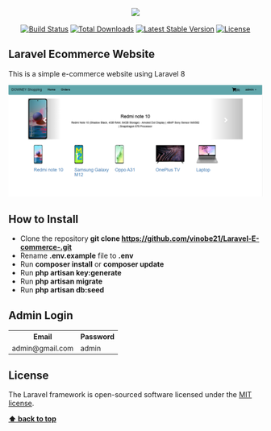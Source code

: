 <p align="center"><a href="https://laravel.com" target="_blank"><img src="https://raw.githubusercontent.com/laravel/art/master/logo-lockup/5%20SVG/2%20CMYK/1%20Full%20Color/laravel-logolockup-cmyk-red.svg" width="400"></a></p>

<p align="center">
<a href="https://travis-ci.org/laravel/framework"><img src="https://travis-ci.org/laravel/framework.svg" alt="Build Status"></a>
<a href="https://packagist.org/packages/laravel/framework"><img src="https://poser.pugx.org/laravel/framework/d/total.svg" alt="Total Downloads"></a>
<a href="https://packagist.org/packages/laravel/framework"><img src="https://poser.pugx.org/laravel/framework/v/stable.svg" alt="Latest Stable Version"></a>
<a href="https://packagist.org/packages/laravel/framework"><img src="https://poser.pugx.org/laravel/framework/license.svg" alt="License"></a>
</p>

## Laravel Ecommerce Website

This is a simple e-commerce website using Laravel 8

<img src="storage/laravel E commerce home.png">

## How to Install

- Clone the repository __git clone https://github.com/vinobe21/Laravel-E-commerce-.git__
- Rename __.env.example__ file to __.env__
- Run __composer install__ or __composer update__
- Run __php artisan key:generate__
- Run __php artisan migrate__
- Run __php artisan db:seed__

## Admin Login
<table>
    <tr><th>Email</th><th>Password</th><tr>
    <tr><td>admin@gmail.com</td><td>admin</td><tr>
</table>

## License

The Laravel framework is open-sourced software licensed under the [MIT license](https://opensource.org/licenses/MIT).

**[⬆ back to top](#laravel-ecommerce-website)**
